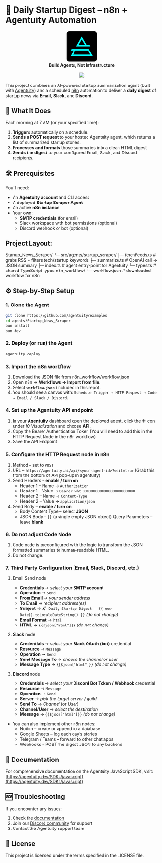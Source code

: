 # 🚀 Daily Startup Digest – n8n + Agentuity Automation

<div align="center">
    <img src="https://raw.githubusercontent.com/agentuity/cli/refs/heads/main/.github/Agentuity.png" alt="Agentuity" width="100"/> <br/>
    <strong>Build Agents, Not Infrastructure</strong> <br/>
    <br/>
        <a target="_blank" href="https://app.agentuity.com/deploy" alt="Agentuity">
            <img src="https://app.agentuity.com/img/deploy.svg" /> 
        </a>
    <br />
</div>

This project combines an AI-powered startup summarization agent (built with [Agentuity](https://agentuity.com)) and a scheduled [n8n](https://n8n.io) automation to deliver a **daily digest** of startup news via **Email**, **Slack**, and **Discord**.

## 🧠 What It Does

Each morning at 7 AM (or your specified time):

1. **Triggers** automatically on a schedule.
2. **Sends a POST request** to your hosted Agentuity agent, which returns a list of summarized startup stories.
3. **Processes and formats** those summaries into a clean HTML digest.
4. **Sends the digest** to your configured Email, Slack, and Discord recipients.

## 🛠 Prerequisites

You’ll need:

- An **Agentuity account** and CLI access
- A deployed **Startup Scraper Agent**
- An active **n8n instance**
- Your own:
  - **SMTP credentials** (for email)
  - Slack workspace with bot permissions (optional)
  - Discord webhook or bot (optional)

## Project Layout:

Startup_News_Scraper/
└─ src/agents/startup_scraper/
   ├─ fetchFeeds.ts   # grabs RSS + filters tech/startup keywords
   ├─ summarize.ts    # OpenAI call → JSON summary
   ├─ index.ts        # agent entry-point for Agentuity
   └─ types.ts        # shared TypeScript types
n8n_workflow/
└─ workflow.json      # downloaded workflow for n8n

## ⚙️ Step-by-Step Setup

### 1. Clone the Agent

```bash
git clone https://github.com/agentuity/examples
cd agents/Startup_News_Scraper
bun install
bun dev
```

### 2. Deploy (or run) the Agent
```bash
agentuity deploy
```

### 3. Import the n8n workflow
1. Download the JSON file from n8n_workflow/workflow.json
2. Open n8n → **Workflows → Import from file**.  
3. Select **`workflow.json`** (included in this repo).  
4. You should see a canvas with: `Schedule Trigger → HTTP Request → Code → Email / Slack / Discord`.

### 4. Set up the Agentuity API endpoint
1. In your **Agentuity** dashboard open the deployed agent, click the **➕** icon under *IO Visualization* and choose **API**.  
2. Copy the Bearer Authentication Token (You will need to add this in the HTTP Request Node in the n8n workflow)
3. Save the API Endpoint

### 5. Configure the **HTTP Request** node in n8n
1. Method – set to `POST`
2. URL – `https://agentuity.ai/api/<your-agent-id>?wait=true` (Grab this from the bottom of API pop-up in agentuity)
3. Send Headers – **enable / turn on**
    - Header 1 – Name → `Authorization`
    - Header 1 – Value → `Bearer wht_XXXXXXXXXXXXXXXXXXXXXXXX`
    - Header 2 – Name → `Content-Type`
    - Header 2 – Value → `application/json`
4. Send Body – **enable / turn on**
    - Body Content Type – select **JSON**
    - JSON Body – `{}`  (a single empty JSON object)
Query Parameters – leave **blank**

### 6. Do not adjust Code Node
1. Code node is preconfigured with the logic to transform the JSON formatted summaries to human-readable HTML.
2. Do not change.

### 7. Third Party Configuration (Email, Slack, Discord, etc.)
1. Email Send node
    - **Credentials** → *select your* **SMTP account**  
    - **Operation** → `Send`  
    - **From Email** → *your sender address*  
    - **To Email** → *recipient address(es)*  
    - **Subject** → `📬 Daily Startup Digest – {{ new Date().toLocaleDateString() }}`   *(do not change)*  
    - **Email Format** → `html`  
    - **HTML** → `{{$json["html"]}}`  *(do not change)*

2. **Slack** node  
   - **Credentials** → *select your* **Slack OAuth (bot)** credential  
   - **Resource** → `Message`  
   - **Operation** → `Send`  
   - **Send Message To** → *choose the channel or user* 
   - **Message Type** → `{{$json["html"]}}`  *(do not change)*

3. **Discord** node  
   - **Credentials** → *select your* **Discord Bot Token / Webhook** credential  
   - **Resource** → `Message`  
   - **Operation** → `Send`  
   - **Server** → *pick the target server / guild*  
   - **Send To** → *Channel* (or *User*)  
   - **Channel/User** → *select the destination*  
   - **Message** → `{{$json["html"]}}`  *(do not change)*

- You can also implement other n8n nodes:
    - Notion – create or append to a database
    - Google Sheets – log each day’s stories
    - Telegram / Teams – forward to other chat apps
    - Webhooks – POST the digest JSON to any backend
    

## 📖 Documentation

For comprehensive documentation on the Agentuity JavaScript SDK, visit:
[https://agentuity.dev/SDKs/javascript](https://agentuity.dev/SDKs/javascript)

## 🆘 Troubleshooting

If you encounter any issues:

1. Check the [documentation](https://agentuity.dev/SDKs/javascript)
2. Join our [Discord community](https://discord.gg/agentuity) for support
3. Contact the Agentuity support team

## 📝 License

This project is licensed under the terms specified in the LICENSE file.
